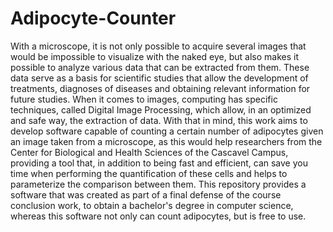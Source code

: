 # Adipocyte-Counter


With a microscope, it is not only possible to acquire several images that would be impossible to visualize with the naked eye, but also makes it possible to analyze various data that can be extracted from them. These data serve as a basis for scientific studies that allow the development of treatments, diagnoses of diseases and obtaining relevant information for future studies.
When it comes to images, computing has specific techniques, called Digital Image Processing, which allow, in an optimized and safe way, the extraction of data.
With that in mind, this work aims to develop software capable of counting a certain number of adipocytes given an image taken from a microscope, as this would help researchers from the Center for Biological and Health Sciences of the Cascavel Campus, providing a tool that, in addition to being fast and efficient, can save you time when performing the quantification of these cells and helps to parameterize the comparison between them.
This repository provides a software that was created as part of a final defense of the course conclusion work, to obtain a bachelor's degree in computer science, whereas this software not only can count adipocytes, but is free to use.
